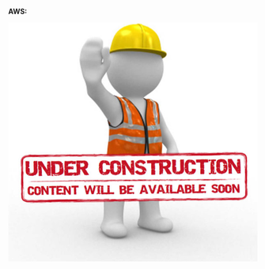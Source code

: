 **AWS:**

![](https://github.com/hfarooqui/knowledge_base/blob/master/images/Page_Under_Construction.jpg)
